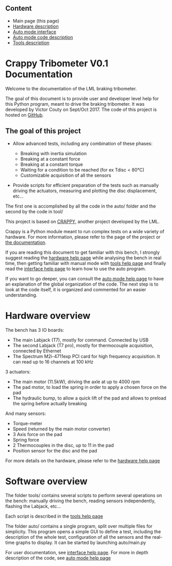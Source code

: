 Content
-------

* Main page (this page)
* [Hardware description](hardware.html)
* [Auto mode interface](interface.html)
* [Auto mode code description](auto.html)
* [Tools description](tools.html)

Crappy Tribometer V0.1 Documentation
====================================

Welcome to the documentation of the LML braking tribometer.

The goal of this document is to provide user and developer level help for
this Python program, meant to drive the braking tribometer.
It was developed by Victor Couty on Sept/Oct 2017.
The code of this project is hosted on
[GitHub](https://github.com/LaboratoireMecaniqueLille/Tribo.git).

The goal of this project
------------------------
* Allow advanced tests, including any combination of these phases:
    * Breaking with inertia simulation
    * Breaking at a constant force
    * Breaking at a constant torque
    * Waiting for a condition to be reached (for ex Tdisc < 80°C)
    * Customizable acquisition of all the sensors

* Provide scripts for efficient preparation of the tests such as manually
  driving the actuators, measuring and plotting the disc displacement, etc...

The first one is accomplished by all the code in the auto/ folder and
the second by the code in tool/

This project is based on
[CRAPPY](https://github.com/LaboratoireMecaniqueLille/crappy.git),
another project developed by the LML.

Crappy is a Python module meant to run complex tests on a wide variety of
hardware. For more information, please refer to the page of the project or
[the documentation](https://crappy.readthedocs.io/en/latest/).

If you are reading this document to get familiar with this bench,
I strongly suggest reading the [hardware help page](hardware.html) while
analysing the bench in real time, then getting familiar with manual mode
with [tools help page](tools.html) and finally read the
[interface help page](interface.html) to learn how to use the auto program.

If you want to go deeper, you can consult the
[auto mode help page](auto.html) to have an explanation of the global
organization of the code. The next step is to look at the code itself,
it is organized and commented for an easier understanding.

Hardware overview
=================

The bench has 3 IO boards:

* The main Labjack (T7), mostly for command. Connected by USB
* The second Labjack (T7 pro), mostly for thermocouple acquisition,
  connected by Ethernet
* The Spectrum M2i-4711exp PCI card for high frequency acquisition.
  It can read up to 16 channels at 100 kHz

3 actuators:

* The main motor (11.5kW), driving the axle at up to 4000 rpm
* The pad motor, to load the spring in order to apply a chosen
  force on the pad
* The hydraulic bump, to allow a quick lift of the pad and allows to
  preload the spring before actually breaking

And many sensors:

* Torque-meter
* Speed (returned by the main motor converter)
* 3 Axis force on the pad
* Spring force
* 2 Thermocouples in the disc, up to 11 in the pad
* Position sensor for the disc and the pad

For more details on the hardware, please refer to the
[hardware help page](hardware.html)

Software overview
=================
The folder tools/ contains several scripts to perform several operations on
the bench: manually driving the bench, reading sensors independently,
flashing the Labjack, etc...

Each script is described in the [tools help page](tools.html)

The folder auto/ contains a single program, split over multiple files for
simplicity. This program opens a simple GUI to define a test, including
the description of the whole test, configuration of all the sensors and
the real-time graphs to display. It can be started by launching auto/main.py

For user documentation, see [interface help page](interface.html).
For more in depth description of the code, see
[auto mode help page](auto.html)

